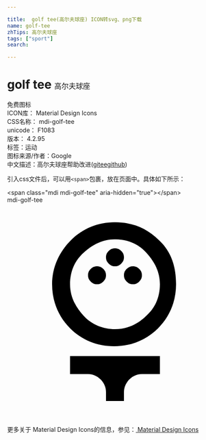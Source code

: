 ```yaml
---

title:  golf tee(高尔夫球座) ICON转svg、png下载
name: golf-tee
zhTips: 高尔夫球座
tags: ["sport"]
search: 

---
```


# golf tee  <small style="font-size: 60%;font-weight: 100">高尔夫球座</small>


<div class="detail-page">
<p>
<span><span class="badge-success badge">免费图标</span> </span>
<br/>
<span>
ICON库：
<span class="badge-secondary badge">Material Design Icons</span> 
</span>
<br/>
<span>
CSS名称：
<span class="badge-secondary badge">mdi-golf-tee</span> 
</span>
<br/>
<span>
unicode：
<span class="badge-secondary badge">F1083</span> 
<copy-btn content='F1083' btn-title=""></copy-btn>
<copy-btn :content='String.fromCodePoint(parseInt("F1083", 16))' btn-title="复制U"></copy-btn>
</span>
<br/>
<span>
版本：
<span class="badge-secondary badge">4.2.95</span> 
</span><br/><span>标签：<span class="badge-light badge"><router-link to="/tags/sport.html">运动</router-link></span></span>
<br/>
<span>图标来源/作者：<span class="badge-light badge">Google</span></span> 
<br/>
<span class="zh-detail">中文描述：<span class="badge-primary badge">高尔夫球座</span><span class="help-link"><span>帮助改进</span>(<a href="https://gitee.com/liuwave/icon-helper/edit/master/json/material/golf-tee.json" target="_blank" rel="noopener noreferrer">gitee</a><a href="https://github.com/liuwave/icon-helper/edit/master/json/material/golf-tee.json" target="_blank" rel="noopener noreferrer">github</a></span>)</span><br/>
</p>
</div>
<div class="alert alert-dark">
  <i class="mdi mdi-golf-tee mdi-48px"></i>
  <i class="mdi mdi-golf-tee mdi-36px"></i>
  <i class="mdi mdi-golf-tee mdi-24px"></i>
  <i class="mdi mdi-golf-tee mdi-18px"></i>
</div>
<div>
  <p>引入css文件后，可以用<code>&lt;span&gt;</code>包裹，放在页面中。具体如下所示：    
  </p>
  <div class="alert alert-primary" style="font-size: 14px">
    &lt;span class="mdi mdi-golf-tee" aria-hidden="true"&gt;&lt;/span&gt;
    <copy-btn content='<span class="mdi mdi-golf-tee" aria-hidden="true"></span>'></copy-btn>
  </div>
  <div class="alert alert-secondary">
    <i class="mdi mdi-golf-tee"
    style="font-size: 24px"
    aria-hidden="true"></i> mdi-golf-tee
    <copy-btn content="mdi-golf-tee" btn-title="复制图标名称"></copy-btn>
  </div>
</div>
<div id="svg" class="svg-wrap">
<svg xmlns="http://www.w3.org/2000/svg" viewBox="0 0 24 24"><path d="M7 19V17H17V19H15C14.5 19 14 19.2 13.6 19.6S13 20.5 13 21V22H11V21C11 20.5 10.8 20 10.4 19.6S9.5 19 9 19H7M11 6C11 5.7 11.1 5.5 11.3 5.3S11.7 5 12 5 12.5 5.1 12.7 5.3 13 5.7 13 6 12.9 6.5 12.7 6.7 12.3 7 12 7 11.5 6.9 11.3 6.7 11 6.3 11 6M13 8C13 7.7 13.1 7.5 13.3 7.3S13.7 7 14 7 14.5 7.1 14.7 7.3 15 7.7 15 8 14.9 8.5 14.7 8.7 14.3 9 14 9 13.5 8.9 13.3 8.7 13 8.3 13 8M9 8C9 7.7 9.1 7.5 9.3 7.3S9.7 7 10 7 10.5 7.1 10.7 7.3 11 7.7 11 8 10.9 8.5 10.7 8.7 10.3 9 10 9 9.5 8.9 9.3 8.7 9 8.3 9 8M16.9 4.1C15.5 2.7 13.9 2.1 12 2.1S8.4 2.8 7.1 4.1 5 7.1 5 9 5.7 12.6 7 13.9 10 15.9 11.9 15.9 15.5 15.2 16.8 13.9 18.8 10.9 18.8 9 18.3 5.4 16.9 4.1M15.5 12.5C14.5 13.5 13.3 14 12 14S9.4 13.5 8.5 12.5 7 10.4 7 9 7.5 6.4 8.5 5.5 10.6 4 12 4 14.6 4.5 15.5 5.5 17 7.6 17 9 16.5 11.6 15.5 12.5Z" /></svg>
</div>
<detail full-name='mdi-golf-tee'></detail>
    
<div><p>更多关于 Material Design Icons的信息，参见：<a target="_blank" href="https://iconhelper.cn/material.html"> Material Design Icons</a>
</p></div>

